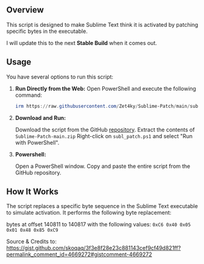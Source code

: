 ## Overview
This script is designed to make Sublime Text think it is activated by patching specific bytes in the executable.

I will update this to the next **Stable Build** when it comes out.

## Usage
You have several options to run this script:

1. **Run Directly from the Web:**
   Open PowerShell and execute the following command:
   ```powershell
   irm https://raw.githubusercontent.com/Zet4ky/Sublime-Patch/main/subl_patch.ps1 | iex
   ```
3. **Download and Run:**

    Download the script from the GitHub [repository](https://github.com/Zet4ky/Sublime-Patch/archive/refs/heads/main.zip).
    Extract the contents of `Sublime-Patch-main.zip`
    Right-click on `subl_patch.ps1` and select "Run with PowerShell".

4. **Powershell:**

    Open a PowerShell window.
    Copy and paste the entire script from the GitHub repository.

## How It Works

The script replaces a specific byte sequence in the Sublime Text executable to simulate activation. It performs the following byte replacement:

bytes at offset 140811 to 140817 with the following values: `0xC6 0x40 0x05 0x01 0x48 0x85 0xC9`

Source & Credits to: https://gist.github.com/skoqaq/3f3e8f28e23c881143cef9cf49d821ff?permalink_comment_id=4669272#gistcomment-4669272
